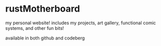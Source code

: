 # rustMotherboard

my personal website! includes my projects, art gallery, functional comic systems, and other fun bits!

available in both github and codeberg
